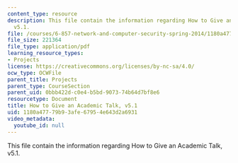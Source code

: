 ```yaml
---
content_type: resource
description: This file contain the information regarding How to Give an Academic Talk,
  v5.1.
file: /courses/6-857-network-and-computer-security-spring-2014/1180a47779b93afe67954e643d2a6931_MIT6_857S14_proj_umic-talk.pdf
file_size: 221364
file_type: application/pdf
learning_resource_types:
- Projects
license: https://creativecommons.org/licenses/by-nc-sa/4.0/
ocw_type: OCWFile
parent_title: Projects
parent_type: CourseSection
parent_uid: 0bbb422d-c0e4-b5bd-9073-74b64d7bf8e6
resourcetype: Document
title: How to Give an Academic Talk, v5.1
uid: 1180a477-79b9-3afe-6795-4e643d2a6931
video_metadata:
  youtube_id: null
---
```

This file contain the information regarding How to Give an Academic Talk, v5.1.